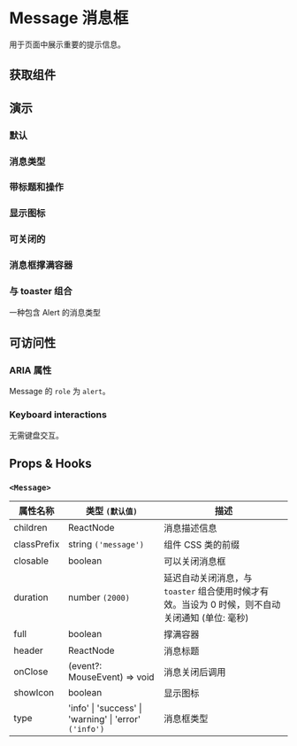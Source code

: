 # Message 消息框

用于页面中展示重要的提示信息。

## 获取组件

<!--{include:<import-guide>}-->

## 演示

### 默认

<!--{include:`basic.md`}-->

### 消息类型

<!--{include:`types.md`}-->

### 带标题和操作

<!--{include:`header.md`}-->

### 显示图标

<!--{include:`icons.md`}-->

### 可关闭的

<!--{include:`close.md`}-->

### 消息框撑满容器

<!--{include:`full.md`}-->

### 与 toaster 组合

一种包含 Alert 的消息类型

<!--{include:`with-toaster.md`}-->

## 可访问性

### ARIA 属性

Message 的 `role` 为 `alert`。

### Keyboard interactions

无需键盘交互。

## Props & Hooks

### `<Message>`

| 属性名称    | 类型 `(默认值)`                                                    | 描述                                                                                            |
| ----------- | ------------------------------------------------------------------ | ----------------------------------------------------------------------------------------------- |
| children    | ReactNode                                                          | 消息描述信息                                                                                    |
| classPrefix | string `('message')`                                               | 组件 CSS 类的前缀                                                                               |
| closable    | boolean                                                            | 可以关闭消息框                                                                                  |
| duration    | number `(2000)`                                                    | 延迟自动关闭消息，与 `toaster` 组合使用时候才有效。当设为 0 时候，则不自动关闭通知 (单位: 毫秒) |
| full        | boolean                                                            | 撑满容器                                                                                        |
| header      | ReactNode                                                          | 消息标题                                                                                        |
| onClose     | (event?: MouseEvent) => void                                       | 消息关闭后调用                                                                                  |
| showIcon    | boolean                                                            | 显示图标                                                                                        |
| type        | 'info' &#124; 'success' &#124; 'warning' &#124; 'error' `('info')` | 消息框类型                                                                                      |

<!--{include:(components/notification/zh-CN/toaster.md)}-->
